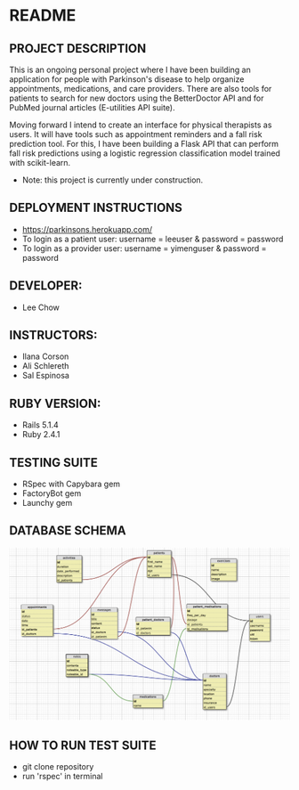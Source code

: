 # README

## PROJECT DESCRIPTION
This is an ongoing personal project where I have been building an application for people with Parkinson's disease to help organize appointments, medications, and care providers. There are also tools for patients to search for new doctors using the BetterDoctor API and for PubMed journal articles (E-utilities API suite).

Moving forward I intend to create an interface for physical therapists as users. It will have tools such as appointment reminders and a fall risk prediction tool. For this, I have been building a Flask API that can perform fall risk predictions using a logistic regression classification model trained with scikit-learn.

* Note: this project is currently under construction.

## DEPLOYMENT INSTRUCTIONS
  * https://parkinsons.herokuapp.com/
  * To login as a patient user: username = leeuser & password = password
  * To login as a provider user: username = yimenguser & password = password

## DEVELOPER:
  * Lee Chow

## INSTRUCTORS:
  * Ilana Corson
  * Ali Schlereth
  * Sal Espinosa

## RUBY VERSION:
  * Rails 5.1.4
  * Ruby 2.4.1

## TESTING SUITE
  * RSpec with Capybara gem
  * FactoryBot gem
  * Launchy gem

## DATABASE SCHEMA
  ![alt text](/app/assets/images/parkinsons_schema.png)

## HOW TO RUN TEST SUITE
  * git clone repository
  * run 'rspec' in terminal
